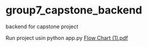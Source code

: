 # group7_capstone_backend
backend for capstone project


Run project usin python app.py
[Flow Chart (1).pdf](https://github.com/SkillSync-Capstone/group7_capstone_backend/files/14527376/Flow.Chart.1.pdf)
